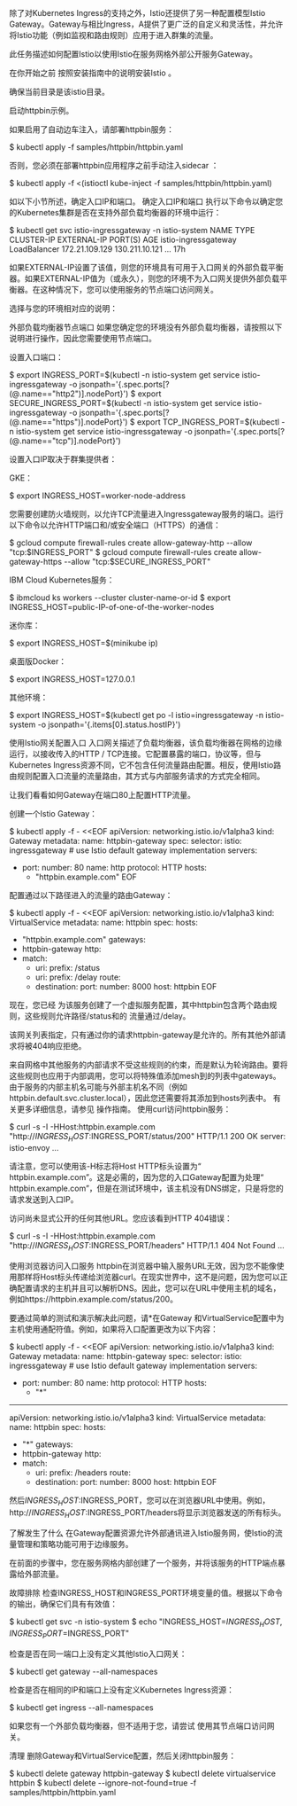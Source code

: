 除了对Kubernetes Ingress的支持之外，Istio还提供了另一种配置模型Istio Gateway。Gateway与相比Ingress，A提供了更广泛的自定义和灵活性，并允许将Istio功能（例如监视和路由规则）应用于进入群集的流量。

此任务描述如何配置Istio以使用Istio在服务网格外部公开服务Gateway。

在你开始之前
按照安装指南中的说明安装Istio 。

确保当前目录是该istio目录。

启动httpbin示例。

如果启用了自动边车注入，请部署httpbin服务：

$ kubectl apply -f samples/httpbin/httpbin.yaml

否则，您必须在部署httpbin应用程序之前手动注入sidecar ：

$ kubectl apply -f <(istioctl kube-inject -f samples/httpbin/httpbin.yaml)

如以下小节所述，确定入口IP和端口。
确定入口IP和端口
执行以下命令以确定您的Kubernetes集群是否在支持外部负载均衡器的环境中运行：

$ kubectl get svc istio-ingressgateway -n istio-system
NAME                   TYPE           CLUSTER-IP       EXTERNAL-IP      PORT(S)   AGE
istio-ingressgateway   LoadBalancer   172.21.109.129   130.211.10.121   ...       17h

如果EXTERNAL-IP设置了该值，则您的环境具有可用于入口网关的外部负载平衡器。如果EXTERNAL-IP值为<none>（或永久<pending>），则您的环境不为入口网关提供外部负载平衡器。在这种情况下，您可以使用服务的节点端口访问网关。

选择与您的环境相对应的说明：

外部负载均衡器节点端口
如果您确定您的环境没有外部负载均衡器，请按照以下说明进行操作，因此您需要使用节点端口。

设置入口端口：

$ export INGRESS_PORT=$(kubectl -n istio-system get service istio-ingressgateway -o jsonpath='{.spec.ports[?(@.name=="http2")].nodePort}')
$ export SECURE_INGRESS_PORT=$(kubectl -n istio-system get service istio-ingressgateway -o jsonpath='{.spec.ports[?(@.name=="https")].nodePort}')
$ export TCP_INGRESS_PORT=$(kubectl -n istio-system get service istio-ingressgateway -o jsonpath='{.spec.ports[?(@.name=="tcp")].nodePort}')

设置入口IP取决于群集提供者：

GKE：

$ export INGRESS_HOST=worker-node-address

您需要创建防火墙规则，以允许TCP流量进入Ingressgateway服务的端口。运行以下命令以允许HTTP端口和/或安全端口（HTTPS）的通信：

$ gcloud compute firewall-rules create allow-gateway-http --allow "tcp:$INGRESS_PORT"
$ gcloud compute firewall-rules create allow-gateway-https --allow "tcp:$SECURE_INGRESS_PORT"

IBM Cloud Kubernetes服务：

$ ibmcloud ks workers --cluster cluster-name-or-id
$ export INGRESS_HOST=public-IP-of-one-of-the-worker-nodes

迷你库：

$ export INGRESS_HOST=$(minikube ip)

桌面版Docker：

$ export INGRESS_HOST=127.0.0.1

其他环境：

$ export INGRESS_HOST=$(kubectl get po -l istio=ingressgateway -n istio-system -o jsonpath='{.items[0].status.hostIP}')

使用Istio网关配置入口
入口网关描述了负载均衡器，该负载均衡器在网格的边缘运行，以接收传入的HTTP / TCP连接。它配置暴露的端口，协议等，但与Kubernetes Ingress资源不同，它不包含任何流量路由配置。相反，使用Istio路由规则配置入口流量的流量路由，其方式与内部服务请求的方式完全相同。

让我们看看如何Gateway在端口80上配置HTTP流量。

创建一个Istio Gateway：

$ kubectl apply -f - <<EOF
apiVersion: networking.istio.io/v1alpha3
kind: Gateway
metadata:
  name: httpbin-gateway
spec:
  selector:
    istio: ingressgateway # use Istio default gateway implementation
  servers:
  - port:
      number: 80
      name: http
      protocol: HTTP
    hosts:
    - "httpbin.example.com"
EOF

配置通过以下路径进入的流量的路由Gateway：

$ kubectl apply -f - <<EOF
apiVersion: networking.istio.io/v1alpha3
kind: VirtualService
metadata:
  name: httpbin
spec:
  hosts:
  - "httpbin.example.com"
  gateways:
  - httpbin-gateway
  http:
  - match:
    - uri:
        prefix: /status
    - uri:
        prefix: /delay
    route:
    - destination:
        port:
          number: 8000
        host: httpbin
EOF

现在，您已经 为该服务创建了一个虚拟服务配置，其中httpbin包含两个路由规则，这些规则允许路径/status和的 流量通过/delay。

该网关列表指定，只有通过你的请求httpbin-gateway是允许的。所有其他外部请求将被404响应拒绝。

来自网格中其他服务的内部请求不受这些规则的约束，而是默认为轮询路由。要将这些规则也应用于内部调用，您可以将特殊值添加mesh到的列表中gateways。由于服务的内部主机名可能与外部主机名不同（例如httpbin.default.svc.cluster.local），因此您还需要将其添加到hosts列表中。 有关更多详细信息，请参见 操作指南。
使用curl访问httpbin服务：

$ curl -s -I -HHost:httpbin.example.com "http://$INGRESS_HOST:$INGRESS_PORT/status/200"
HTTP/1.1 200 OK
server: istio-envoy
...

请注意，您可以使用该-H标志将Host HTTP标头设置为“ httpbin.example.com”。这是必需的，因为您的入口Gateway配置为处理“ httpbin.example.com”，但是在测试环境中，该主机没有DNS绑定，只是将您的请求发送到入口IP。

访问尚未显式公开的任何其他URL。您应该看到HTTP 404错误：

$ curl -s -I -HHost:httpbin.example.com "http://$INGRESS_HOST:$INGRESS_PORT/headers"
HTTP/1.1 404 Not Found
...

使用浏览器访问入口服务
httpbin在浏览器中输入服务URL无效，因为您不能像使用那样将Host标头传递给浏览器curl。在现实世界中，这不是问题，因为您可以正确配置请求的主机并且可以解析DNS。因此，您可以在URL中使用主机的域名，例如https://httpbin.example.com/status/200。

要通过简单的测试和演示解决此问题，请*在Gateway 和VirtualService配置中为主机使用通配符值。例如，如果将入口配置更改为以下内容：

$ kubectl apply -f - <<EOF
apiVersion: networking.istio.io/v1alpha3
kind: Gateway
metadata:
  name: httpbin-gateway
spec:
  selector:
    istio: ingressgateway # use Istio default gateway implementation
  servers:
  - port:
      number: 80
      name: http
      protocol: HTTP
    hosts:
    - "*"
---
apiVersion: networking.istio.io/v1alpha3
kind: VirtualService
metadata:
  name: httpbin
spec:
  hosts:
  - "*"
  gateways:
  - httpbin-gateway
  http:
  - match:
    - uri:
        prefix: /headers
    route:
    - destination:
        port:
          number: 8000
        host: httpbin
EOF

然后$INGRESS_HOST:$INGRESS_PORT，您可以在浏览器URL中使用。例如， http://$INGRESS_HOST:$INGRESS_PORT/headers将显示浏览器发送的所有标头。

了解发生了什么
在Gateway配置资源允许外部通讯进入Istio服务网，使Istio的流量管理和策略功能可用于边缘服务。

在前面的步骤中，您在服务网格内部创建了一个服务，并将该服务的HTTP端点暴露给外部流量。

故障排除
检查INGRESS_HOST和INGRESS_PORT环境变量的值。根据以下命令的输出，确保它们具有有效值：

$ kubectl get svc -n istio-system
$ echo "INGRESS_HOST=$INGRESS_HOST, INGRESS_PORT=$INGRESS_PORT"

检查是否在同一端口上没有定义其他Istio入口网关：

$ kubectl get gateway --all-namespaces

检查是否在相同的IP和端口上没有定义Kubernetes Ingress资源：

$ kubectl get ingress --all-namespaces

如果您有一个外部负载均衡器，但不适用于您，请尝试 使用其节点端口访问网关。

清理
删除Gateway和VirtualService配置，然后关闭httpbin服务：

$ kubectl delete gateway httpbin-gateway
$ kubectl delete virtualservice httpbin
$ kubectl delete --ignore-not-found=true -f samples/httpbin/httpbin.yaml

